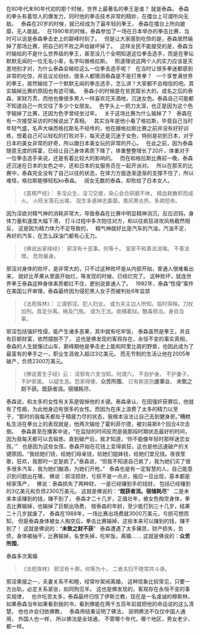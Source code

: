 在80年代末90年代初的那个时候，世界上最著名的拳王是谁？
就是泰森。
泰森的拳头有着惊人的爆发力，同时他的拳击技术非常的精妙，在擂台上可谓所向无敌。
&nbsp;
泰森在20岁的时候，就已经成为了最年轻的拳王，
泰森在擂台上所向披靡，无人能敌。
&nbsp;
在1990年的时候，泰森参加了一场在日本举办的拳击比赛，当时可以说是泰森拳击史上的巅峰时刻了。
&nbsp;
但是让大家感到吃惊的是，泰森居然输掉了那场比赛，把自己的不败之声给破坏掉了。
&nbsp;
这样全民不能接受的是，泰森当时输给的不是什么世界级的拳王，甚至没几个全明知道这位拳击选手，而是在拳坛默默无闻的一位无名小辈，名字叫做格拉斯。
&nbsp;
照道理说这两个人的实力应该是天差地别才对，为什么泰森会输给这么一位拳击选手呢？
&nbsp;
在当时让很多拳迷都感到非常的吃惊，并且议论纷纷，很多人都猜测泰森是不是打黑拳？
&nbsp;
一个享誉满世界的拳王，居然输给了一个默默无闻的拳击选手，怎么讲？大家都不会相信的吧。其实输掉比赛的原因也有迹可循。
&nbsp;
泰森小的时候是在贫民窟长大的，成名之后的泰森，家财万贯，而他也像很多男人一样喜欢花天酒地，沉迷女色。泰森自己可能都不知道自己一共交往了多少个女朋友。
&nbsp;
色字头上一把刀太深，也正是因为这个色字输掉了比赛，还因为色字曾经坐过牢。
&nbsp;
关于这场比赛为什么输掉了？
&nbsp;
泰森在有一次接受采访的时候说出了真相。
&nbsp;
其实当年是他小看了格拉斯，毕竟自己当时年轻气盛，名声大噪而格拉斯名不经传的，他在跟格拉斯比赛之前并没有好好训练，想着自己可以轻松的打败对手，每天还是沉迷于女色，特别是初到日本，对于日本的美女非常的好奇，所以跟日本美女玩的非常的开心。
&nbsp;
在此之前，因为泰森随意无度的挥霍，已经让自己身体素质下降了，体重整整增长了20斤，体重对于一位拳击选手来说，还是有着比较大的影响的。
&nbsp;
而在和格拉斯比赛前一晚，泰森还沉迷在日本的女色之中，还和日本的女服务员在一起开派对。
&nbsp;
所以在那天的比赛中，泰森完全没有了自己以往的状态，在体力方面逐渐逐渐的支撑不住了，所以难怪，格拉斯能够轻松ko泰森。
&nbsp;
阅女无数的泰森，却败给了日本女人。

> 《首楞严经》：
>  多淫众生，淫习交接，染心会合研磨不休，
> 精血耗散积而成火。 火旺水落石出竭，
> 现生多感神志委靡，畏风寒炎热，多病短命。

因为淫欲对精气神的消耗非常大，导致泰森在比赛中明显精神消沉，反应迟钝，身体力量和速度大幅下滑，
打斗过程中多次抱住对方，和以往疯狂进攻风格截然相反，
这是因为精力体力不足导致的，
&nbsp;
精气神就好比是汽车的汽油，汽油不足，再好的汽车，在怎么踩油门都有心无力。

> 《佛说出家缘经》：
> 邪淫有十恶事。何等十。
> 室家不和善法消竭。
> 不善法增。
> 危败躯身。

邪淫对身体的败坏，是非常大的，只不过这种败坏是从内部开始，普通人很难看出来，
就好比苹果从里面开始烂，等发现的时候，已经烂完了。
这种败坏，就连世界拳王泰森这种身体素质都扛不住，更别说普通人了。
&nbsp;
1992年，泰森“性侵”案件在美国公开审理，泰森最终因为侵犯黑人女子而被判处6年监禁

> 《法苑珠林》：
> 三谓邪淫。犯人妇女。
> 或为夫主边人所知。临时得殃。刀杖加刑。首足分离。祸及门族。
> 或为王法。收捕着狱。酷毒掠治。身自当辜。

邪淫包括强奸性侵，能产生诸多恶果，其中就有吃牢饭，
泰森虽然是拳王，并且有巨额财富，依然摆脱不了，
这也是佛发现的客观存在，永恒不变的事实真相，
&nbsp;
泰森的人生就像过山车，巅峰期他是拳击史上能和阿里比肩的野兽，也因此成为了最富有的拳手之一，职业生涯收入超过3亿美元。
而无节制的生活让他在2005年破产，负债2300万美元。

> 《佛说善生子经》云： 
> 淫邪有六变当知。何谓六。
> 不自护身。
> 不护妻子。
> 不护家属。
> 以疑生恶。怨家得便。**众苦所围**。
> 已有斯恶则**废事业**。
> **未致之财不获。既获者消。宿储耗尽**。

泰森说，和太多的女性有关系是毁掉他的关键。泰森承认，在因强奸获罪后，他就有了性瘾，为此他身边有很多的女性。而因为在床上浪费了太多的精力以至于，“那时的我每天都处于精疲力尽的状态，我根本没法让自己去到健身房。”糟糕私生活在拳台上的表现就是，他两次输给了霍利菲尔德，被刘易斯8个回合4次击倒。
&nbsp;
泰森甚至在播客中说，“在监狱的时间反而是我那段时期状态最好的时间，因为我每天都可以去锻炼。直到破产后，我才知道，‘你不能像年轻时那样迷恋女孩。’”
&nbsp;
也是因为这些女孩，泰森开始在花钱上变得疯狂，这也是他迅速破产的关键原因。“我给她们钱，给她们母亲钱，给她们姐妹钱，给她们堂兄钱。夜夜笙歌，狂欢，我那时一定是疯了。”泰森说，“但我不知道自己疯了，我为她们买了很多很多汽车，我为她们酗酒，为她们开枪。”
&nbsp;
泰森也是有一定智慧的人，自己能意识到问题出在哪，
佛说：邪淫损财，亏损不是一点点，报应一旦出现，基本都是倾家荡产，
&nbsp;
佛说：泰森损失了两种财，
一是已经赚到手的钱财，
包括已经赚到的3亿美元和负债2300万美元。
这就是佛说的：“**既获者消。宿储耗尽**”
&nbsp;
二是未来本该赚到的钱，赚不到了，
泰森才二十几岁，正值壮年，被女色掏空身体，拳击比赛输掉，也输掉了巨额出场费，
按泰森的年龄，至少能打到三十几岁，结果二十几岁就废了，
泰森在1988年，一场比赛出场费就3000万美元，亏损可想而知，
但是泰森身体被女人掏空后，拳击比赛输掉，这些本来可以赚到的钱，赚不到了！
这就是佛说的：“**未致之财不获**”
&nbsp;
泰森遭遇了太多痛苦，财产损失，负债，身体被抽干，比赛输掉，名誉失掉，吃牢饭，离婚... ...
这就是佛说的：**众苦所围**，

泰森多次离婚
> 《法苑珠林》
> 邪淫有十罪。何等为十。
> 二者夫妇不睦常共斗诤。

邪淫果报之一，夫妻关系不和睦，经常吵架闹离婚，
这种现象比较常见，只要一方出轨，必定关系紧张，如同狗见羊。
这也是佛发现的，客观存在永恒不变的事实规律，
&nbsp;
也许吃苦太多，泰森最终归信了伊斯兰教，现在是一名虔诚的穆斯林，
如果泰森当年如果看到我的书，看到佛能在两千五百年前就把他的命运说的这么清楚，
他也许会归依佛教，
&nbsp;
泰森用结果证明了佛法，
说明佛法不仅仅中国人通用，
外国人也一样，
所以佛法是全球通，
不管哪个年代，哪个地区，男女老少，都一样。